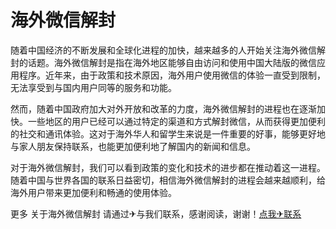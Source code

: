 # 海外微信解封

随着中国经济的不断发展和全球化进程的加快，越来越多的人开始关注海外微信解封的话题。海外微信解封是指在海外地区能够自由访问和使用中国大陆版的微信应用程序。近年来，由于政策和技术原因，海外用户使用微信的体验一直受到限制，无法享受到与国内用户同等的服务和功能。

然而，随着中国政府加大对外开放和改革的力度，海外微信解封的进程也在逐渐加快。一些地区的用户已经可以通过特定的渠道和方式解封微信，从而获得更加便利的社交和通讯体验。这对于海外华人和留学生来说是一件重要的好事，能够更好地与家人朋友保持联系，也能更加便利地了解国内的新闻和信息。

对于海外微信解封，我们可以看到政策的变化和技术的进步都在推动着这一进程。随着中国与世界各国的联系日益密切，相信海外微信解封的进程会越来越顺利，给海外用户带来更加便利和畅通的使用体验。

更多 关于海外微信解封 请通过✈与我们联系，感谢阅读，谢谢！[点我✈联系](https://ww.k02.cc)